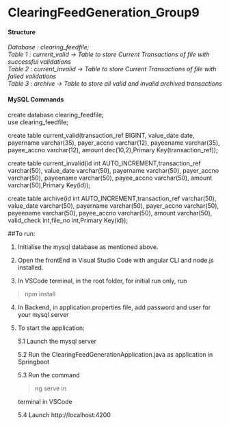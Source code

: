 # ClearingFeedGeneration_Group9
#### Structure

_Database : clearing_feedfile;_  
_Table 1 : current_valid -> Table to store Current Transactions of file with successful validations_     
_Table 2 : current_invalid -> Table to store Current Transactions of file with failed validations_      
_Table 3 : archive -> Table to store all valid and invalid archived transactions_


#### MySQL Commands 

create database clearing_feedfile;    
use clearing_feedfile;   

create table current_valid(transaction_ref BIGINT, value_date date, payername varchar(35), payer_accno varchar(12), payeename varchar(35), payee_accno varchar(12), amount dec(10,2),Primary Key(transaction_ref));    

create table current_invalid(id int AUTO_INCREMENT,transaction_ref varchar(50), value_date varchar(50), payername varchar(50), payer_accno varchar(50), payeename varchar(50), payee_accno varchar(50), amount varchar(50),Primary Key(id));    

create table archive(id int AUTO_INCREMENT,transaction_ref varchar(50), value_date varchar(50), payername varchar(50), payer_accno varchar(50), payeename varchar(50), payee_accno varchar(50), amount varchar(50), valid_check int,file_no int,Primary Key(id));    

##To run:
1. Initialise the mysql database as mentioned above.

2. Open the frontEnd in Visual Studio Code with angular CLI and node.js installed.

3. In VSCode terminal, in the root folder, for initial run only, run 
  > npm install
  
4. In Backend, in application.properties file, add password and user for your mysql server

5. To start the application:
   
   5.1 Launch the mysql server
   
   5.2 Run the ClearingFeedGenerationApplication.java as application in Springboot
   
   5.3 Run the command 
   
   >ng serve in 
   
   terminal in VSCode
   
   5.4 Launch http://localhost:4200
